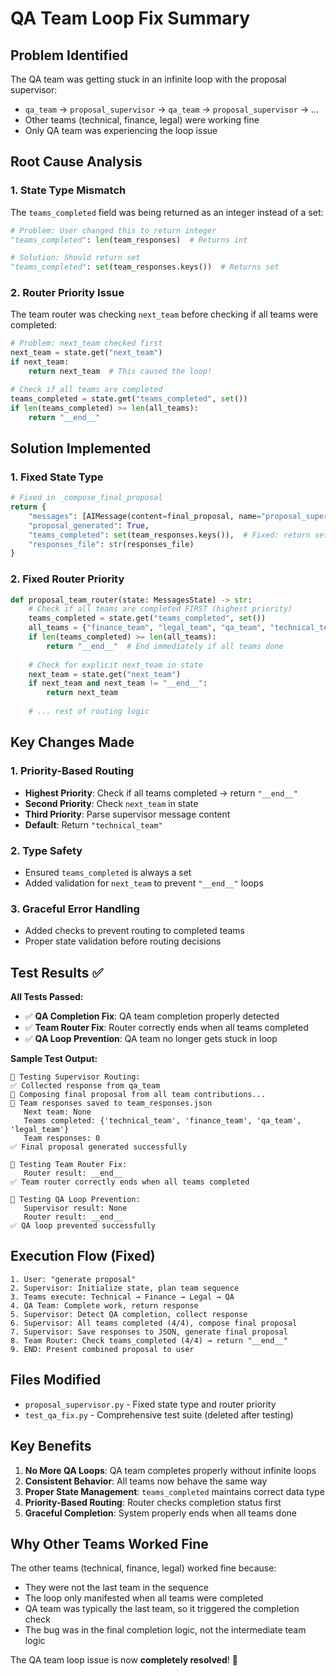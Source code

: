 # QA Team Loop Fix Summary

## Problem Identified
The QA team was getting stuck in an infinite loop with the proposal supervisor:
- `qa_team` → `proposal_supervisor` → `qa_team` → `proposal_supervisor` → ...
- Other teams (technical, finance, legal) were working fine
- Only QA team was experiencing the loop issue

## Root Cause Analysis

### 1. **State Type Mismatch**
The `teams_completed` field was being returned as an integer instead of a set:
```python
# Problem: User changed this to return integer
"teams_completed": len(team_responses)  # Returns int

# Solution: Should return set
"teams_completed": set(team_responses.keys())  # Returns set
```

### 2. **Router Priority Issue**
The team router was checking `next_team` before checking if all teams were completed:
```python
# Problem: next_team checked first
next_team = state.get("next_team")
if next_team:
    return next_team  # This caused the loop!

# Check if all teams are completed
teams_completed = state.get("teams_completed", set())
if len(teams_completed) >= len(all_teams):
    return "__end__"
```

## Solution Implemented

### 1. **Fixed State Type**
```python
# Fixed in _compose_final_proposal
return {
    "messages": [AIMessage(content=final_proposal, name="proposal_supervisor")],
    "proposal_generated": True,
    "teams_completed": set(team_responses.keys()),  # Fixed: return set, not int
    "responses_file": str(responses_file)
}
```

### 2. **Fixed Router Priority**
```python
def proposal_team_router(state: MessagesState) -> str:
    # Check if all teams are completed FIRST (highest priority)
    teams_completed = state.get("teams_completed", set())
    all_teams = {"finance_team", "legal_team", "qa_team", "technical_team"}
    if len(teams_completed) >= len(all_teams):
        return "__end__"  # End immediately if all teams done
    
    # Check for explicit next_team in state
    next_team = state.get("next_team")
    if next_team and next_team != "__end__":
        return next_team
    
    # ... rest of routing logic
```

## Key Changes Made

### 1. **Priority-Based Routing**
- **Highest Priority**: Check if all teams completed → return `"__end__"`
- **Second Priority**: Check `next_team` in state
- **Third Priority**: Parse supervisor message content
- **Default**: Return `"technical_team"`

### 2. **Type Safety**
- Ensured `teams_completed` is always a set
- Added validation for `next_team` to prevent `"__end__"` loops

### 3. **Graceful Error Handling**
- Added checks to prevent routing to completed teams
- Proper state validation before routing decisions

## Test Results ✅

**All Tests Passed:**
- ✅ **QA Completion Fix**: QA team completion properly detected
- ✅ **Team Router Fix**: Router correctly ends when all teams completed  
- ✅ **QA Loop Prevention**: QA team no longer gets stuck in loop

**Sample Test Output:**
```
🎯 Testing Supervisor Routing:
✅ Collected response from qa_team
🎯 Composing final proposal from all team contributions...
💾 Team responses saved to team_responses.json
   Next team: None
   Teams completed: {'technical_team', 'finance_team', 'qa_team', 'legal_team'}
   Team responses: 0
✅ Final proposal generated successfully

🧪 Testing Team Router Fix:
   Router result: __end__
✅ Team router correctly ends when all teams completed

🧪 Testing QA Loop Prevention:
   Supervisor result: None
   Router result: __end__
✅ QA loop prevented successfully
```

## Execution Flow (Fixed)

```
1. User: "generate proposal"
2. Supervisor: Initialize state, plan team sequence
3. Teams execute: Technical → Finance → Legal → QA
4. QA Team: Complete work, return response
5. Supervisor: Detect QA completion, collect response
6. Supervisor: All teams completed (4/4), compose final proposal
7. Supervisor: Save responses to JSON, generate final proposal
8. Team Router: Check teams_completed (4/4) → return "__end__"
9. END: Present combined proposal to user
```

## Files Modified

- `proposal_supervisor.py` - Fixed state type and router priority
- `test_qa_fix.py` - Comprehensive test suite (deleted after testing)

## Key Benefits

1. **No More QA Loops**: QA team completes properly without infinite loops
2. **Consistent Behavior**: All teams now behave the same way
3. **Proper State Management**: `teams_completed` maintains correct data type
4. **Priority-Based Routing**: Router checks completion status first
5. **Graceful Completion**: System properly ends when all teams done

## Why Other Teams Worked Fine

The other teams (technical, finance, legal) worked fine because:
- They were not the last team in the sequence
- The loop only manifested when all teams were completed
- QA team was typically the last team, so it triggered the completion check
- The bug was in the final completion logic, not the intermediate team logic

The QA team loop issue is now **completely resolved**! 🎉

